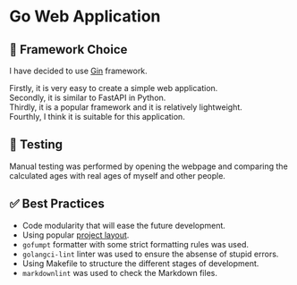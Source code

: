 # Go Web Application

## 🧩 Framework Choice

I have decided to use [Gin](https://github.com/gin-gonic/gin) framework.

Firstly, it is very easy to create a simple web application.  
Secondly, it is similar to FastAPI in Python.  
Thirdly, it is a popular framework and it is relatively lightweight.  
Fourthly, I think it is suitable for this application.

## 🧪 Testing

Manual testing was performed by opening the webpage and comparing the calculated ages with real ages of myself and other people.

## ✅ Best Practices

- Code modularity that will ease the future development.
- Using popular [project layout](https://github.com/golang-standards/project-layout).
- `gofumpt` formatter with some strict formatting rules was used.
- `golangci-lint` linter was used to ensure the absense of stupid errors.
- Using Makefile to structure the different stages of development.
- `markdownlint` was used to check the Markdown files.
